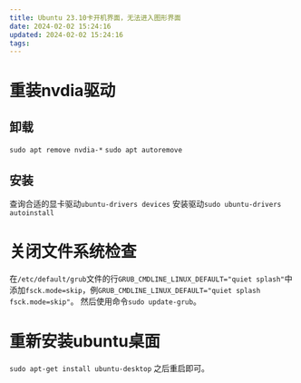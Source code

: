```yaml
---
title: Ubuntu 23.10卡开机界面，无法进入图形界面
date: 2024-02-02 15:24:16
updated: 2024-02-02 15:24:16
tags:
---
```

# 重装nvdia驱动
## 卸载
`sudo apt remove nvdia-*`
`sudo apt autoremove`
## 安装
查询合适的显卡驱动`ubuntu-drivers devices`
安装驱动`sudo ubuntu-drivers autoinstall`
# 关闭文件系统检查
在`/etc/default/grub`文件的行`GRUB_CMDLINE_LINUX_DEFAULT="quiet splash"`中添加`fsck.mode=skip`，例`GRUB_CMDLINE_LINUX_DEFAULT="quiet splash fsck.mode=skip"`。
然后使用命令`sudo update-grub`。
# 重新安装ubuntu桌面
`sudo apt-get install ubuntu-desktop`
之后重启即可。